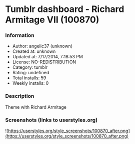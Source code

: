 # Tumblr dashboard - Richard Armitage VII (100870)

### Information
- Author: angelic37 (unknown)
- Created at: unknown
- Updated at: 7/17/2014, 7:18:53 PM
- License: NO-REDISTRIBUTION
- Category: tumblr
- Rating: undefined
- Total installs: 59
- Weekly installs: 0


### Description
Theme with Richard Armitage


### Screenshots (links to userstyles.org)
![https://userstyles.org/style_screenshots/100870_after.png](https://userstyles.org/style_screenshots/100870_after.png)


